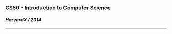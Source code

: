 <a href="https://www.edx.org/course/harvardx/harvardx-cs50x-introduction-computer-1022" target="_blank"><h3>CS50 - Introduction to Computer Science</h3></a>
<h4><i>HarvardX / 2014</i></h4>
<hr>


